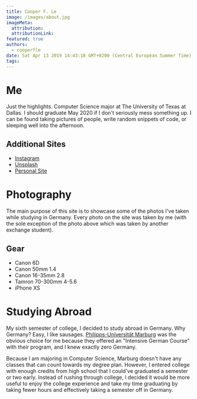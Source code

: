 ```yaml
---
title: Cooper F. Le
image: /images/about.jpg
imageMeta:
  attribution:
  attributionLink:
featured: true
authors: 
  - cooperfle
date: Sat Apr 13 2019 14:43:18 GMT+0200 (Central European Summer Time)
tags:
---
```

# Me
Just the highlights. Computer Science major at The University of Texas at Dallas. I should graduate May 2020 if I don't seriously mess something up. I can be found taking pictures of people, write random snippets of code, or sleeping well into the afternoon.

## Additional Sites
- [Instagram](https://www.instagram.com/cooperfle/)
- [Unsplash](https://unsplash.com/@cooperfle)
- [Personal Site](https://cooperfle.com/)

# Photography
The main purpose of this site is to showcase some of the photos I've taken while studying in Germany. Every photo on the site was taken by me (with the sole exception of the photo above which was taken by another exchange student). 

## Gear
- Canon 6D
- Canon 50mm 1.4
- Canon 16-35mm 2.8
- Tamron 70-300mm 4-5.6
- iPhone XS

# Studying Abroad
My sixth semester of college, I decided to study abroad in Germany. Why Germany? Easy, I like sausages. [Philipps-Universität Marburg](https://www.uni-marburg.de/en) was the obvious choice for me because they offered an "Intensive German Course" with their program, and I knew exactly zero Germany.

Because I am majoring in Computer Science, Marburg doesn't have any classes that can count towards my degree plan. However, I entered college with enough credits from high school that I could've graduated a semester or two early. Instead of rushing through college, I decided it would be more useful to enjoy the college experience and take my time graduating by taking fewer hours and effectively taking a semester off in Germany.  